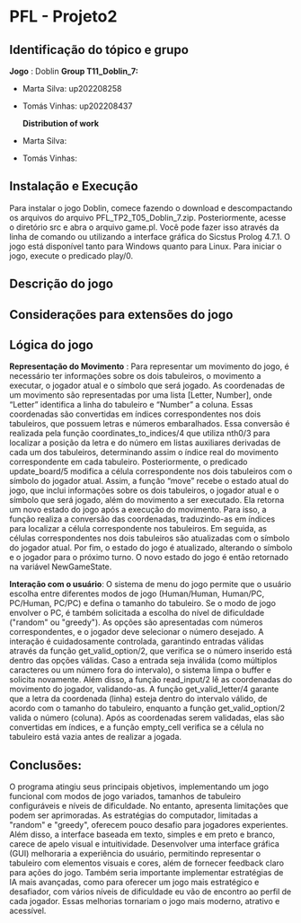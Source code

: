 # PFL - Projeto2
## Identificação do tópico e grupo
**Jogo** : Doblin
**Group T11_Doblin_7:**
- Marta Silva: up202208258
- Tomás Vinhas: up202208437

  **Distribution of work**
- Marta Silva:
- Tomás Vinhas:

## Instalação e Execução
Para instalar o jogo Doblin, comece fazendo o download e descompactando os arquivos do arquivo PFL_TP2_T05_Doblin_7.zip. Posteriormente, acesse o diretório src e abra o arquivo game.pl. Você pode fazer isso através da linha de comando ou utilizando a interface gráfica do Sicstus Prolog 4.7.1. O jogo está disponível tanto para Windows quanto para Linux. Para iniciar o jogo, execute o predicado play/0.

## Descrição do jogo

## Considerações para extensões do jogo

## Lógica do jogo
**Representação do Movimento** : Para representar um movimento do jogo, é necessário ter informações sobre os dois tabuleiros, o movimento a executar, o jogador atual e o símbolo que será jogado. As coordenadas de um movimento são representadas por uma lista [Letter, Number], onde “Letter” identifica a linha do tabuleiro e “Number” a coluna. Essas coordenadas são convertidas em índices correspondentes nos dois tabuleiros, que possuem letras e números embaralhados. Essa conversão é realizada pela função coordinates_to_indices/4 que utiliza nth0/3 para localizar a posição da letra e do número em listas auxiliares derivadas de cada um dos tabuleiros, determinando assim o índice real do movimento correspondente em cada tabuleiro. Posteriormente, o predicado update_board/5 modifica a célula correspondente nos dois tabuleiros com o símbolo do jogador atual.
Assim, a função “move” recebe o estado atual do jogo, que inclui informações sobre os dois tabuleiros, o jogador atual e o símbolo que será jogado, além do movimento a ser executado. Ela retorna um novo estado do jogo após a execução do movimento.
Para isso, a função realiza a conversão das coordenadas, traduzindo-as em índices para localizar a célula correspondente nos tabuleiros. Em seguida, as células correspondentes nos dois tabuleiros são atualizadas com o símbolo do jogador atual. Por fim, o estado do jogo é atualizado, alterando o símbolo e o jogador para o próximo turno. O novo estado do jogo é então retornado na variável NewGameState.

**Interação com o usuário**:  O sistema de menu do jogo permite que o usuário escolha entre diferentes modos de jogo (Human/Human, Human/PC, PC/Human, PC/PC) e defina o tamanho do tabuleiro. Se o modo de jogo envolver o PC, é também solicitada a escolha do nível de dificuldade ("random" ou "greedy"). As opções são apresentadas com números correspondentes, e o jogador deve selecionar o número desejado. A interação é cuidadosamente controlada, garantindo entradas válidas através da função get_valid_option/2, que verifica se o número inserido está dentro das opções válidas. Caso a entrada seja inválida (como múltiplos caracteres ou um número fora do intervalo), o sistema limpa o buffer e solicita novamente.
Além disso, a função read_input/2 lê as coordenadas do movimento do jogador, validando-as. A função get_valid_letter/4 garante que a letra da coordenada (linha) esteja dentro do intervalo válido, de acordo com o tamanho do tabuleiro, enquanto a função get_valid_option/2 valida o número (coluna). Após as coordenadas serem validadas, elas são convertidas em índices, e a função empty_cell verifica se a célula no tabuleiro está vazia antes de realizar a jogada.

## Conclusões:
O programa atingiu seus principais objetivos, implementando um jogo funcional com modos de jogo variados, tamanhos de tabuleiro configuráveis e níveis de dificuldade. No entanto, apresenta limitações que podem ser aprimoradas. As estratégias do computador, limitadas a "random" e "greedy", oferecem pouco desafio para jogadores experientes. Além disso, a interface baseada em texto, simples e em preto e branco, carece de apelo visual e intuitividade.
Desenvolver uma interface gráfica (GUI) melhoraria a experiência do usuário, permitindo representar o tabuleiro com elementos visuais e cores, além de fornecer feedback claro para ações do jogo. Também seria importante implementar estratégias de IA mais avançadas, como para oferecer um jogo mais estratégico e desafiador, com vários níveis de dificuldade eu vão de encontro ao perfil de cada jogador. Essas melhorias tornariam o jogo mais moderno, atrativo e acessível.

